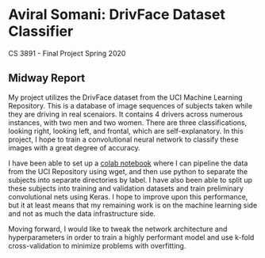 # Aviral Somani: DrivFace Dataset Classifier
CS 3891 - Final Project Spring 2020
## Midway Report
My project utilizes the DrivFace dataset from the UCI Machine Learning Repository. This is a database of image sequences of subjects taken while they are driving in real scenaiors. It contains 4 drivers across numerous instances, with two men and two women. There are three classifications, looking right, looking left, and frontal, which are self-explanatory. In this project, I hope to train a convolutional neural network to classify these images with a great degree of accuracy.

I have been able to set up a [colab notebook](https://github.com/aviralsomani/driv-face-classifier/blob/master/AviralSomani_FinalProject.ipynb) where I can pipeline the data from the UCI Repository using wget, and then use python to separate the subjects into separate directories by label. I have also been able to split up these subjects into training and validation datasets and train preliminary convolutional nets using Keras. I hope to improve upon this performance, but it at least means that my remaining work is on the machine learning side and not as much the data infrastructure side.

Moving forward, I would like to tweak the network architecture and hyperparameters in order to train a highly performant model and use k-fold cross-validation to minimize problems with overfitting. 

